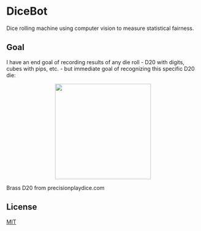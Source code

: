 # DiceBot
Dice rolling machine using computer vision to measure statistical fairness.

## Goal
I have an end goal of recording results of any die roll - D20 with digits, cubes with pips, etc. - but immediate goal of recognizing this specific D20 die:

<p align="center">
  <img src="https://static.wixstatic.com/media/32aaac_27d38b84839e4b10b9d41b67a02a75b9~mv2.jpg/v1/fill/w_500,h_500,al_c,q_85,usm_0.66_1.00_0.01/32aaac_27d38b84839e4b10b9d41b67a02a75b9~mv2.webp" width = "250" height = "250"/>

Brass D20 from precisionplaydice.com
</p>

## License

[MIT](https://choosealicense.com/licenses/mit/)
